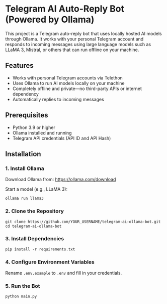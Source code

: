 
# Telegram AI Auto-Reply Bot (Powered by Ollama)

This project is a Telegram auto-reply bot that uses locally hosted AI models through Ollama. It works with your personal Telegram account and responds to incoming messages using large language models such as LLaMA 3, Mistral, or others that can run offline on your machine.

## Features

- Works with personal Telegram accounts via Telethon
- Uses Ollama to run AI models locally on your machine
- Completely offline and private—no third-party APIs or internet dependency
- Automatically replies to incoming messages

## Prerequisites

- Python 3.9 or higher
- Ollama installed and running
- Telegram API credentials (API ID and API Hash)

## Installation

### 1. Install Ollama

Download Ollama from: https://ollama.com/download

Start a model (e.g., LLaMA 3):

```
ollama run llama3
```

### 2. Clone the Repository

```
git clone https://github.com/YOUR_USERNAME/telegram-ai-ollama-bot.git
cd telegram-ai-ollama-bot
```

### 3. Install Dependencies

```
pip install -r requirements.txt
```

### 4. Configure Environment Variables

Rename `.env.example` to `.env` and fill in your credentials.

### 5. Run the Bot

```
python main.py
```
